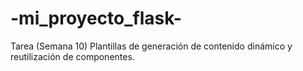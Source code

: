 # -mi_proyecto_flask-
Tarea (Semana 10) Plantillas de generación de contenido dinámico y reutilización de componentes.
